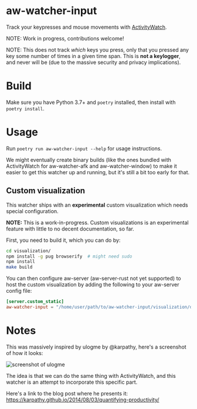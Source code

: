 aw-watcher-input
================

Track your keypresses and mouse movements with [ActivityWatch](https://activitywatch.net).

NOTE: Work in progress, contributions welcome!

NOTE: This does not track *which* keys you press, only that you pressed any key some number of times in a given time span. This is **not a keylogger**, and never will be (due to the massive security and privacy implications).


# Build

Make sure you have Python 3.7+ and `poetry` installed, then install with `poetry install`.


# Usage

Run `poetry run aw-watcher-input --help` for usage instructions.

We might eventually create binary builds (like the ones bundled with ActivityWatch for aw-watcher-afk and aw-watcher-window) to make it easier to get this watcher up and running, but it's still a bit too early for that.


## Custom visualization

This watcher ships with an **experimental** custom visualization which needs special configuration. 

**NOTE:** This is a work-in-progress. Custom visualizations is an experimental feature with little to no decent documentation, so far.

First, you need to build it, which you can do by:

```sh
cd visualization/
npm install -g pug browserify  # might need sudo
npm install
make build
```

You can then configure aw-server (aw-server-rust not yet supported) to host the custom visualization by adding the following to your aw-server config file:

```toml
[server.custom_static]
aw-watcher-input = "/home/user/path/to/aw-watcher-input/visualization/dist"
```

# Notes

This was massively inspired by ulogme by @karpathy, here's a screenshot of how it looks:

![screenshot of ulogme](https://karpathy.github.io/assets/ulogme_sv2.jpeg)

The idea is that we can do the same thing with ActivityWatch, and this watcher is an attempt to incorporate this specific part.

Here's a link to the blog post where he presents it: https://karpathy.github.io/2014/08/03/quantifying-productivity/
